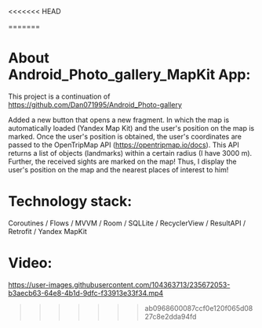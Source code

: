 <<<<<<< HEAD

=======
# About Android_Photo_gallery_MapKit App:
This project is a continuation of https://github.com/Dan071995/Android_Photo-gallery

Added a new button that opens a new fragment. In which the map is automatically loaded (Yandex Map Kit) and the user's position on the map is marked. Once the user's position is obtained, the user's coordinates are passed to the OpenTripMap API (https://opentripmap.io/docs). This API returns a list of objects (landmarks) within a certain radius (I have 3000 m). Further, the received sights are marked on the map!
Thus, I display the user's position on the map and the nearest places of interest to him!

# Technology stack:
Coroutines / Flows / MVVM / Room / SQLLite / RecyclerView / ResultAPI / Retrofit / Yandex MapKit

# Video:


https://user-images.githubusercontent.com/104363713/235672053-b3aecb63-64e8-4b1d-9dfc-f33913e33f34.mp4

>>>>>>> ab0968600087ccf0e120f065d0827c8e2dda94fd
